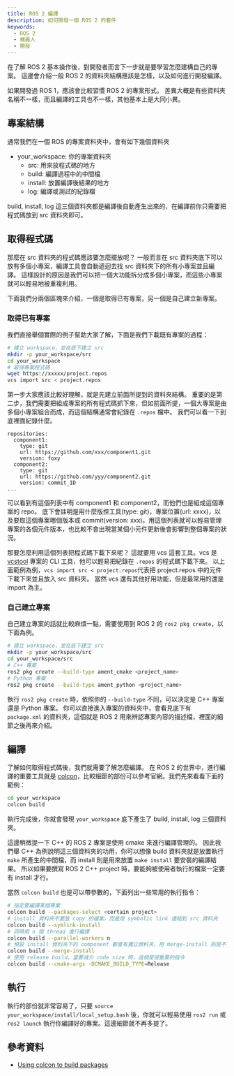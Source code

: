 ```yaml
---
title: ROS 2 編譯
description: 如何開發一個 ROS 2 的套件
keywords:
  - ROS 2
  - 機器人
  - 開發
---
```


在了解 ROS 2 基本操作後，對開發者而言下一步就是要學習怎麼建構自己的專案。
這邊會介紹一般 ROS 2 的資料夾結構應該是怎樣，以及如何進行開發編譯。

如果開發過 ROS 1，應該會比較習慣 ROS 2 的專案形式。
差異大概是有些資料夾名稱不一樣，而且編譯的工具也不一樣，其他基本上是大同小異。

## 專案結構

通常我們在一個 ROS 的專案資料夾中，會有如下幾個資料夾

* your_workspace: 你的專案資料夾
    * src: 用來放程式碼的地方
    * build: 編譯過程中的中間檔
    * install: 放置編譯後結果的地方
    * log: 編譯或測試的紀錄檔

build, install, log 這三個資料夾都是編譯後自動產生出來的，在編譯前你只需要把程式碼放到 src 資料夾即可。

## 取得程式碼

那麼在 src 資料夾的程式碼應該要怎麼擺放呢？
一般而言在 src 資料夾底下可以放有多個小專案，編譯工具會自動遞迴去找 src 資料夾下的所有小專案並且編譯。
這樣設計的原因是我們可以把一個大功能拆分成多個小專案，而這些小專案就可以輕易地被重複利用。

下面我們分兩個區塊來介紹，一個是取得已有專案，另一個是自己建立新專案。

### 取得已有專案

我們直接舉個實際的例子幫助大家了解，下面是我們下載既有專案的過程：

```bash
# 建立 workspace，並在底下建立 src
mkdir -p your_workspace/src
cd your_workspace
# 取得專案程式碼
wget https://xxxxx/project.repos
vcs import src < project.repos
```

第一步大家應該比較好理解，就是先建立前面所提到的資料夾結構。
重要的是第二步，我們需要把組成專案的所有程式碼抓下來，但如前面所提，一個大專案是由多個小專案組合而成，而這個結構通常會紀錄在 `.repos` 檔中。
我們可以看一下到底裡面紀錄什麼。

```raw
repositories:
  component1:
    type: git
    url: https://github.com/xxx/component1.git
    version: foxy
  component2:
    type: git
    url: https://github.com/yyy/component2.git
    version: commit_ID
...
```

可以看到有這個列表中有 component1 和 component2，而他們也是組成這個專案的 repo。
底下會註明是用什麼版控工具(type: git)，專案位置(url: xxxx)，以及要取這個專案哪個版本或 commit(version: xxx)。用這個列表就可以輕易管理專案的各個元件版本，也比較不會出現當某個小元件更新後會影響到整個專案的狀況。

那要怎麼利用這個列表把程式碼下載下來呢？
這就要用 vcs 這套工具。vcs 是 [vcstool](https://github.com/dirk-thomas/vcstool) 專案的 CLI 工具，他可以輕易把紀錄在 `.repos` 的程式碼下載下來。
以上面範例為例，`vcs import src < project.repos`代表把 project.repos 中的元件下載下來並且放入 src 資料夾。
當然 vcs 還有其他好用功能，但是最常用的還是 import 為主。

### 自己建立專案

自己建立專案的話就比較麻煩一點，需要使用到 ROS 2 的 `ros2 pkg create`，以下面為例。

```bash
# 建立 workspace，並在底下建立 src
mkdir -p your_workspace/src
cd your_workspace/src
# C++ 專案
ros2 pkg create --build-type ament_cmake <project_name>
# Python 專案
ros2 pkg create --build-type ament_python <project_name>
```

執行 `ros2 pkg create` 時，依照你的 `--build-type` 不同，可以決定是 C++ 專案還是 Python 專案。
你可以直接進入專案的資料夾中，會看見底下有 `package.xml` 的資料夾，這個就是 ROS 2 用來辨認專案內容的描述檔，裡面的細節之後再來介紹。

## 編譯

了解如何取得程式碼後，我們就需要了解怎麼編譯。
在 ROS 2 的世界中，進行編譯的重要工具就是 [colcon](https://colcon.readthedocs.io/en/released/index.html)，比較細節的部份可以參考官網。我們先來看看下面的範例：

```bash
cd your_workspace
colcon build
```

執行完成後，你就會發現 `your_workspace` 底下產生了 build, install, log 三個資料夾。

這邊稍微提一下 C++ 的 ROS 2 專案是使用 cmake 來進行編譯管理的。
因此我們舉 C++ 為例說明這三個資料夾的功用，你可以想像 build 資料夾就是放置執行 `make` 所產生的中間檔，而 install 則是用來放置 `make install` 要安裝的編譯結果。
所以如果要撰寫 ROS 2 C++ project 時，要能夠被使用者執行的檔案一定要有 install 才行。

當然 `colcon build` 也是可以帶參數的，下面列出一些常用的執行指令：

```bash
# 指定要編譯某個專案
colcon build --packages-select <certain project>
# install 資料夾不要放 copy 的檔案，而是用 symbolic link 連結到 src 資料夾
colcon build --symlink-install
# 同時用 n 個 thread 進行編譯
colcon build --parallel-workers n
# 預設 install 資料夾下的 component 都會有獨立資料夾，用 merge-install 則是不再用資料夾來歸類
colcon build --merge-install
# 使用 release build，當要減少 code size 時，這個是很重要的指令
colcon build --cmake-args -DCMAKE_BUILD_TYPE=Release
```

## 執行

執行的部份就非常容易了，只要 `source your_workspace/install/local_setup.bash` 後，你就可以輕易使用 `ros2 run` 或 `ros2 launch` 執行你編譯好的專案。這邊細節就不再多提了。

## 參考資料

* [Using colcon to build packages](https://index.ros.org/doc/ros2/Tutorials/Colcon-Tutorial/)
